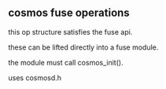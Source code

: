 



cosmos fuse operations
----------------------

this op structure satisfies the fuse api.

these can be lifted directly into a fuse module.

the module must call cosmos_init().


uses cosmosd.h






